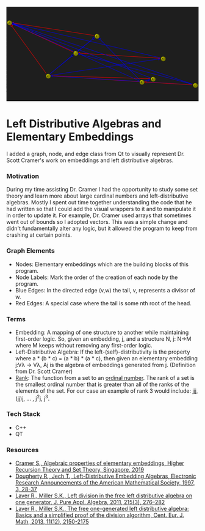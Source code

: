 ![lda image](references/img_on_3.png) <br />
# Left Distributive Algebras and Elementary Embeddings
I added a graph, node, and edge class from Qt to visually represent Dr. Scott Cramer's work on embeddings and left distributive algebras.  
### Motivation
During my time assisting Dr. Cramer I had the opportunity to study some set theory and learn more about large cardinal numbers and left-distributive algebras. Mostly I spent out time together understanding the code that he had written so that I could add the visual wrappers to it and to manipulate it in order to update it. For example, Dr. Cramer used arrays that sometimes went out of bounds so I adopted vectors. This was a simple change and didn't fundamentally alter any logic, but it allowed the program to keep from crashing at certain points. 
### Graph Elements
* Nodes: Elementary embeddings which are the building blocks of this program.
* Node Labels: Mark the order of the creation of each node by the program.
* Blue Edges: In the directed edge (v,w) the tail, v, represents a divisor of w.
* Red Edges: A special case where the tail is some nth root of the head.
### Terms
* Embedding: A mapping of one structure to another while maintaining first-order logic. So, given an embedding, j, and a structure N, j: N->M where M keeps without removing any first-order logic.
* Left-Distributive Algebra: If the left-(self)-distributivity is the property where a * (b * c) = (a * b) * (a * c), then given an elementary embedding j:Vλ → Vλ, Aj is the algebra of embeddings generated from j.
(Definition from Dr. Scott Cramer)
*  <a href="http://mathworld.wolfram.com/Rank.html" target="_blank">Rank</a>: The function from a set to an 
          <a href="http://mathworld.wolfram.com/OrdinalNumber.html" target="_blank">ordinal number</a>. The rank of a set is the smallest ordinal number that is greater 
          than all of the ranks of the elements of the set. 
          For our case an example of rank 3 would include: jjj, (jj)j, ... , j<sup>2</sup>j, j<sup>3</sup>.  
          
### Tech Stack
* C++
* QT
### Resources
* <a href="references/Cramer_2019.pdf">Cramer S., Algebraic properties of elementary embeddings, Higher Recursion Theory and Set Theory, Singapore, 2019</a>
* <a href="references/Dougherty_Jech_97.pdf">Dougherty R., Jech T., Left-Distributive Embedding Algebras, Electronic Research Announcements of the American Mathematical Society, 1997, 3, 28-37
* <a href="references/Laver_Miller_2011.pdf">Laver R., Miller S.K., Left division in the free left distributive algebra on one generator, J. Pure Appl. Algebra, 2011,
215(3), 276–282</a>
* <a href="references/Laver_Miller_2013.pdf">Laver R., Miller S.K., The free one-generated left distributive algebra: Basics and a simplified proof of the division algorithm, Cent. Eur. J. Math, 2013, 11(12), 2150-2175</a>



